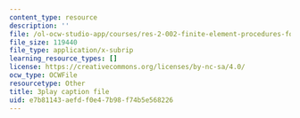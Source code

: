 ```yaml
---
content_type: resource
description: ''
file: /ol-ocw-studio-app/courses/res-2-002-finite-element-procedures-for-solids-and-structures-spring-2010/e7b81143aefdf0e47b98f74b5e568226_EsiGSf2bt9k.srt
file_size: 119440
file_type: application/x-subrip
learning_resource_types: []
license: https://creativecommons.org/licenses/by-nc-sa/4.0/
ocw_type: OCWFile
resourcetype: Other
title: 3play caption file
uid: e7b81143-aefd-f0e4-7b98-f74b5e568226
---
```

